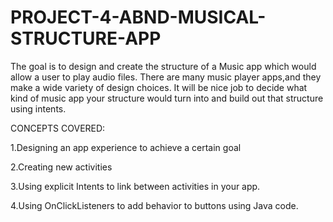 # PROJECT-4-ABND-MUSICAL-STRUCTURE-APP

The goal is to design and create the structure of a Music app which would allow a user to play audio files. 
There are many music player apps,and they make a wide variety of design choices.
It will be nice job to decide what kind of music app your structure would turn into and build out that structure using intents.

CONCEPTS COVERED:

1.Designing an app experience to achieve a certain goal

2.Creating new activities

3.Using explicit Intents to link between activities in your app.

4.Using OnClickListeners to add behavior to buttons using Java code.
